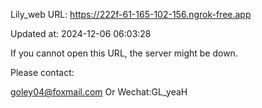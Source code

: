 Lily_web URL: https://222f-61-165-102-156.ngrok-free.app

Updated at: 2024-12-06 06:03:28

If you cannot open this URL, the server might be down.

Please contact: 

goley04@foxmail.com Or Wechat:GL_yeaH